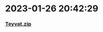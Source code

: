 # 2023-01-26 20:42:29

### [Teyvat.zip](https://raw.githubusercontent.com/Sam5440/Genshin_Impact_Teleport_Files/main/AutoGeneratePoint/Points%28SortByItemKind%29%5Bver3.1-Test%5D%5Bcn-en%5D%5B2022-10-25%5D/TeleportAll%20%5Bv3.1%5D%5B20M-2%5D%5B3M-yoffset%5D%5BEN%5D/Plant/CrystalMarrow/Teyvat.zip)

